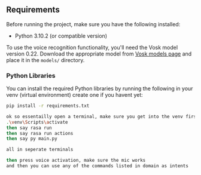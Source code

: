 ## Requirements

Before running the project, make sure you have the following installed:

- Python 3.10.2 (or compatible version)

To use the voice recognition functionality, you'll need the Vosk model version 0.22. Download the appropriate model from [Vosk models page](https://alphacephei.com/vosk/models) and place it in the `models/` directory.

### Python Libraries

You can install the required Python libraries by running the following in your venv (virtual environment) create one if you havent yet:

```bash
pip install -r requirements.txt

ok so essentailly open a terminal, make sure you get into the venv first
.\venv\Scripts\activate
then say rasa run
then say rasa run actions
then say py main.py

all in seperate terminals

then press voice activation, make sure the mic works
and then you can use any of the commands listed in domain as intents
```

